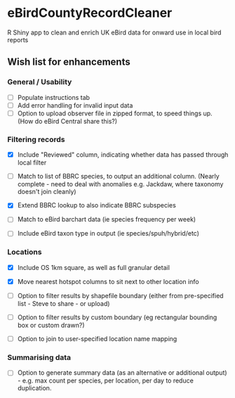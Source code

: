 # eBirdCountyRecordCleaner
R Shiny app to clean and enrich UK eBird data for onward use in local bird reports   

## Wish list for enhancements

### General / Usability
- [ ] Populate instructions tab
- [ ] Add error handling for invalid input data
- [ ] Option to upload observer file in zipped format, to speed things up. (How do eBird Central share this?)

### Filtering records
- [x] Include "Reviewed" column, indicating whether data has passed through local filter
- [ ] Match to list of BBRC species, to output an additional column. (Nearly complete - need to deal with anomalies e.g. Jackdaw, where taxonomy doesn't join cleanly)
- [x] Extend BBRC lookup to also indicate BBRC subspecies
- [ ] Match to eBird barchart data (ie species frequency per week)
- [ ] Include eBird taxon type in output (ie species/spuh/hybrid/etc)


### Locations
- [x] Include OS 1km square, as well as full granular detail
- [x] Move nearest hotspot columns to sit next to other location info
- [ ] Option to filter results by shapefile boundary (either from pre-specified list - Steve to share - or upload)
- [ ] Option to filter results by custom boundary (eg rectangular bounding box or custom drawn?)
- [ ] Option to join to user-specified location name mapping


### Summarising data
- [ ] Option to generate summary data (as an alternative or additional output) - e.g. max count per species, per location, per day to reduce duplication.
